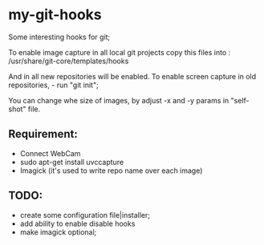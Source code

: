 my-git-hooks
============

Some interesting hooks for git;

To enable image capture in all local git projects 
copy this files into :
/usr/share/git-core/templates/hooks 

And in all new repositories will be enabled.
To enable screen capture in old repositories, - run "git init";

You can change whe size of images, by adjust -x and -y params in "self-shot" file.


Requirement: 
-----------
* Connect WebCam
* sudo apt-get install uvccapture
* Imagick (it's used to write repo name over each image)

TODO:
-----------
* create some configuration file|installer;
* add ability to enable disable hooks
* make imagick optional;
